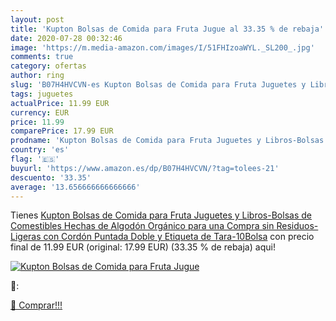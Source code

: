 ```yaml
---
layout: post
title: 'Kupton Bolsas de Comida para Fruta Jugue al 33.35 % de rebaja'
date: 2020-07-28 00:32:46
image: 'https://m.media-amazon.com/images/I/51FHIzoaWYL._SL200_.jpg'
comments: true
category: ofertas
author: ring
slug: 'B07H4HVCVN-es Kupton Bolsas de Comida para Fruta Juguetes y Libros-...'
tags: juguetes
actualPrice: 11.99 EUR
currency: EUR
price: 11.99
comparePrice: 17.99 EUR
prodname: 'Kupton Bolsas de Comida para Fruta Juguetes y Libros-Bolsas de Comestibles Hechas de Algodón Orgánico para una Compra sin Residuos-Ligeras con Cordón Puntada Doble y Etiqueta de Tara-10Bolsa'
country: 'es'
flag: '🇪🇸'
buyurl: 'https://www.amazon.es/dp/B07H4HVCVN/?tag=tolees-21'
descuento: '33.35'
average: '13.656666666666666'
---
```


Tienes [Kupton Bolsas de Comida para Fruta Juguetes y Libros-Bolsas de Comestibles Hechas de Algodón Orgánico para una Compra sin Residuos-Ligeras con Cordón Puntada Doble y Etiqueta de Tara-10Bolsa](https://www.amazon.es/dp/B07H4HVCVN/?tag=tolees-21) con precio final de  11.99 EUR (original: 17.99 EUR) (33.35 %  de rebaja) aqui!

[![Kupton Bolsas de Comida para Fruta Jugue](https://m.media-amazon.com/images/I/51FHIzoaWYL._SL200_.jpg)](https://www.amazon.es/dp/B07H4HVCVN/?tag=tolees-21)

🔎:


[🛒 Comprar!!!](https://www.amazon.es/dp/B07H4HVCVN/?tag=tolees-21)

